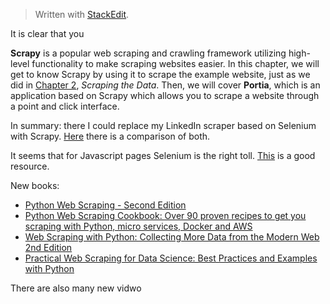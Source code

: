
> Written with [StackEdit](https://stackedit.io/).

It is clear that you 

**Scrapy** is a popular web scraping and crawling framework utilizing high-level functionality to make scraping websites easier. In this chapter, we will get to know Scrapy by using it to scrape the example website, just as we did in [Chapter 2](https://learning.oreilly.com/library/view/python-web-scraping/9781786462589/fd49fb80-0945-40b3-a8a4-db3f34e7a6c4.xhtml), _Scraping the Data_. Then, we will cover **Portia**, which is an application based on Scrapy which allows you to scrape a website through a point and click interface.

In summary: there I could replace my LinkedIn scraper based on Selenium with Scrapy. [Here](https://blog.michaelyin.info/web-scraping-framework-review-scrapy-vs-selenium/) there is a comparison of both. 

It seems that for Javascript pages Selenium is the right toll. [This](https://towardsdatascience.com/data-science-skills-web-scraping-javascript-using-python-97a29738353f)  is a good resource.

New books:

- [Python Web Scraping - Second Edition](https://www.amazon.com/Python-Web-Scraping-Hands-scraping/dp/1786462583/ref=sr_1_3?ie=UTF8&qid=1549237727&sr=8-3&keywords=Python+Web+Scraping+-+Second+Edition)
- [Python Web Scraping Cookbook: Over 90 proven recipes to get you scraping with Python, micro services, Docker and AWS](https://www.amazon.com/dp/1787285219/ref=sspa_dk_detail_2?psc=1)
- [Web Scraping with Python: Collecting More Data from the Modern Web  2nd Edition](https://www.amazon.com/Web-Scraping-Python-Collecting-Modern/dp/1491985577/ref=pd_sim_14_2/131-9738844-9560629?_encoding=UTF8&pd_rd_i=1491985577&pd_rd_r=446bcf33-280e-11e9-bd5b-dfbc5f26256b&pd_rd_w=HV0ki&pd_rd_wg=tU09J&pf_rd_p=90485860-83e9-4fd9-b838-b28a9b7fda30&pf_rd_r=9GREBF4NSKTDMMDYJSJA&psc=1&refRID=9GREBF4NSKTDMMDYJSJA)
- [Practical Web Scraping for Data Science: Best Practices and Examples with Python](https://www.amazon.com/Practical-Web-Scraping-Data-Science/dp/1484235819/ref=sr_1_1?s=books&ie=UTF8&qid=1549237837&sr=1-1&keywords=Practical+Web+Scraping+for+Data+Science%3A+Best+Practices+and+Examples+with+Python)

There are also many new vidwo


<!--stackedit_data:
eyJoaXN0b3J5IjpbLTY0MzQ1MzM5NSwtOTc5Mjg4NzQ1XX0=
-->